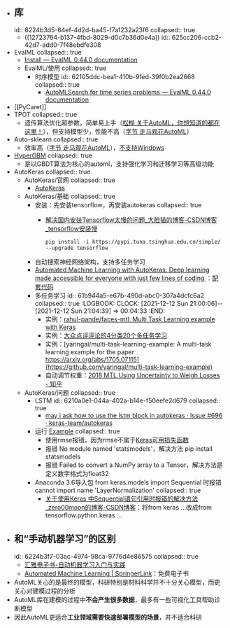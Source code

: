 - ## 库
  id:: 6224b3d5-64ef-4d2d-ba45-f7a1232a23f6
  collapsed:: true
	- ((12723764-b137-4fbd-8029-d0c7b36d0e4a))
	  id:: 625cc206-ccb2-42d7-add0-7f48ebdfe308
- EvalML
  collapsed:: true
	- [Install — EvalML 0.44.0 documentation](https://evalml.alteryx.com/en/latest/install.html)
	- EvalML/使用
	  collapsed:: true
		- 时序模型
		  id:: 62105ddc-bea1-410b-9fed-39f0b2ea2668
		  collapsed:: true
			- [AutoMLSearch for time series problems — EvalML 0.44.0 documentation](https://evalml.alteryx.com/en/latest/user_guide/timeseries.html)
- [[PyCaret]]
- TPOT
  collapsed:: true
	- 遗传算法优化超参数，简单易上手（[松桦 关于AutoML，你想知道的都在这里！](https://zhuanlan.zhihu.com/p/93109455)），但支持模型少，性能不高（[字节 走马观花AutoML](https://zhuanlan.zhihu.com/p/212512984)）
- Auto-sklearn
  collapsed:: true
	- 效率高（[字节 走马观花AutoML](https://zhuanlan.zhihu.com/p/212512984)），[不支持Windows](https://automl.github.io/auto-sklearn/master)
- [HyperGBM](https://hypergbm.readthedocs.io/en/latest/overview_about.html)
  collapsed:: true
	- 是以GBDT算法为核心的automl，支持强化学习和迁移学习等高级功能
- AutoKeras
  collapsed:: true
	- AutoKeras/官网
	  collapsed:: true
		- [AutoKeras](https://autokeras.com/)
	- AutoKeras/基础
	  collapsed:: true
		- 安装：先安装tensorflow，再安装autokeras
		  collapsed:: true
			- [解决国内安装Tensorflow太慢的问题_大脸猫的博客-CSDN博客_tensorflow安装慢](https://blog.csdn.net/qq_38890412/article/details/104339698)
			  
			  ```
			  pip install -i https://pypi.tuna.tsinghua.edu.cn/simple/ --upgrade tensorflow
			  
			  ```
		- 自动搜索神经网络架构，支持多任务学习
		- [Automated Machine Learning with AutoKeras: Deep learning made accessible for everyone with just few lines of coding ](https://zh.1lib.pl/book/14621461/c606d4?signAll=1&ts=0511)：[配套代码](https://github.com/PacktPublishing/Automated-Machine-Learning-with-AutoKeras)
		- 多任务学习
		  id:: 61b944a5-e67b-490d-abc0-307a4dcfc6a2
		  collapsed:: true
		  :LOGBOOK:
		  CLOCK: [2021-12-12 Sun 21:00:06]--[2021-12-12 Sun 21:04:39] =>  00:04:33
		  :END:
			- 实例：[rahul-pande/faces-mtl: Multi Task Learning example with Keras](https://github.com/rahul-pande/faces-mtl)
			- 实例：[大众点评评论的4分类20个多任务学习](https://github.com/CuiShaohua/MultiTaskLearning#%E5%A4%A7%E4%BC%97%E7%82%B9%E8%AF%84%E8%AF%84%E8%AE%BA%E7%9A%844%E5%88%86%E7%B1%BB20%E4%B8%AA%E5%A4%9A%E4%BB%BB%E5%8A%A1%E5%AD%A6%E4%B9%A0)
			- 实例：[yaringal/multi-task-learning-example: A multi-task learning example for the paper https://arxiv.org/abs/1705.07115](https://github.com/yaringal/multi-task-learning-example)
			- 自动调节权重：[2018 MTL Using Uncertainty to Weigh Losses - 知乎](https://zhuanlan.zhihu.com/p/269162365)
	- AutoKeras/问题
	  collapsed:: true
		- LSTM
		  id:: 6210a0e1-044a-402a-b14e-f50eefe2d679
		  collapsed:: true
			- [may i ask how to use the lstm block in autokeras · Issue #696 · keras-team/autokeras](https://github.com/keras-team/autokeras/issues/696)
		- 运行 [Example](https://autokeras.com/tutorial/multi/)
		  collapsed:: true
			- 使用rmse报错，因为rmse不属于[Keras可用损失函数](https://keras.io/zh/losses/)
			- 报错 No module named 'statsmodels'，解决方法 pip install statsmodels
			- 报错 Failed to convert a NumPy array to a Tensor，解决方法是定义数字格式为float32
		- Anaconda 3.6导入包 from keras.models import Sequential 时报错 cannot import name 'LayerNormalization'
		  collapsed:: true
			- [关于使用Keras 中Sequential语句引用时报错的解决方法_zero00moon的博客-CSDN博客](https://blog.csdn.net/zero00moon/article/details/111169088)：将from keras ...改成from tensorflow.python.keras ...
- ## 和“手动机器学习”的区别
  id:: 6224b3f7-03ac-4974-98ca-9776d4e86575
  collapsed:: true
	- [汇雅电子书-自动机器学习入门与实践](http://book.sslibrary.com/book/card?cnFenlei=TP311.561&ssid=14740604&d=b73c60b976ee9bc1eb424d0724405ac5&isFromBW=true&isjgptjs=false)
	- [Automated Machine Learning | SpringerLink](https://link.springer.com/book/10.1007/978-3-030-05318-5#toc)：免费电子书
- AutoML关心的是最终的模型，科研特别是材料科学并不十分关心模型，而更关心对建模过程的分析
- AutoML库在建模的过程中**不会产生很多数据**，最多有一些可视化工具帮助诊断模型
- 因此AutoML更适合**工业领域需要快速部署模型的场景**，并不适合科研